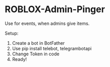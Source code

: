 # ROBLOX-Admin-Pinger
Use for events, when admins give items.

Setup:
1. Create a bot in BotFather
2. Use pip install telebot, telegrambotapi
3. Change Token in code
4. Ready!
